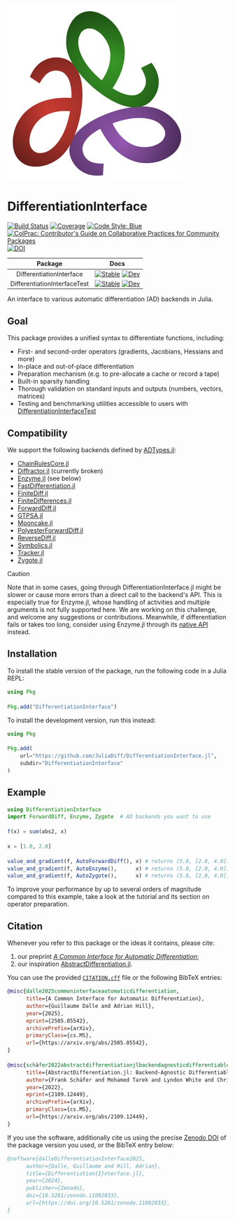 ![DifferentiationInterface Logo](https://raw.githubusercontent.com/JuliaDiff/DifferentiationInterface.jl/main/DifferentiationInterface/docs/src/assets/logo.svg)

# DifferentiationInterface

[![Build Status](https://github.com/JuliaDiff/DifferentiationInterface.jl/actions/workflows/Test.yml/badge.svg?branch=main)](https://github.com/JuliaDiff/DifferentiationInterface.jl/actions/workflows/Test.yml?query=branch%3Amain)
[![Coverage](https://codecov.io/gh/JuliaDiff/DifferentiationInterface.jl/branch/main/graph/badge.svg?flag=DI)](https://app.codecov.io/gh/JuliaDiff/DifferentiationInterface.jl)
[![Code Style: Blue](https://img.shields.io/badge/code%20style-blue-4495d1.svg)](https://github.com/JuliaDiff/BlueStyle)
[![ColPrac: Contributor's Guide on Collaborative Practices for Community Packages](https://img.shields.io/badge/ColPrac-Contributor's%20Guide-blueviolet)](https://github.com/SciML/ColPrac)
[![DOI](https://zenodo.org/badge/740973714.svg)](https://zenodo.org/doi/10.5281/zenodo.11092033)

|           Package            |                                                                                                                                                    Docs                                                                                                                                                    |
| :--------------------------: | :--------------------------------------------------------------------------------------------------------------------------------------------------------------------------------------------------------------------------------------------------------------------------------------------------------: |
|   DifferentiationInterface   |   [![Stable](https://img.shields.io/badge/docs-stable-blue.svg)](https://juliadiff.org/DifferentiationInterface.jl/DifferentiationInterface/stable/)     [![Dev](https://img.shields.io/badge/docs-dev-blue.svg)](https://juliadiff.org/DifferentiationInterface.jl/DifferentiationInterface/dev/)   |
| DifferentiationInterfaceTest | [![Stable](https://img.shields.io/badge/docs-stable-blue.svg)](https://juliadiff.org/DifferentiationInterface.jl/DifferentiationInterfaceTest/stable/) [![Dev](https://img.shields.io/badge/docs-dev-blue.svg)](https://juliadiff.org/DifferentiationInterface.jl/DifferentiationInterfaceTest/dev/) |

An interface to various automatic differentiation (AD) backends in Julia.

## Goal

This package provides a unified syntax to differentiate functions, including:

- First- and second-order operators (gradients, Jacobians, Hessians and more)
- In-place and out-of-place differentiation
- Preparation mechanism (e.g. to pre-allocate a cache or record a tape)
- Built-in sparsity handling
- Thorough validation on standard inputs and outputs (numbers, vectors, matrices)
- Testing and benchmarking utilities accessible to users with [DifferentiationInterfaceTest](https://github.com/JuliaDiff/DifferentiationInterface.jl/tree/main/DifferentiationInterfaceTest)

## Compatibility

We support the following backends defined by [ADTypes.jl](https://github.com/SciML/ADTypes.jl):

- [ChainRulesCore.jl](https://github.com/JuliaDiff/ChainRulesCore.jl)
- [Diffractor.jl](https://github.com/JuliaDiff/Diffractor.jl) (currently broken)
- [Enzyme.jl](https://github.com/EnzymeAD/Enzyme.jl) (see below)
- [FastDifferentiation.jl](https://github.com/brianguenter/FastDifferentiation.jl)
- [FiniteDiff.jl](https://github.com/JuliaDiff/FiniteDiff.jl)
- [FiniteDifferences.jl](https://github.com/JuliaDiff/FiniteDifferences.jl)
- [ForwardDiff.jl](https://github.com/JuliaDiff/ForwardDiff.jl)
- [GTPSA.jl](https://github.com/bmad-sim/GTPSA.jl)
- [Mooncake.jl](https://github.com/chalk-lab/Mooncake.jl)
- [PolyesterForwardDiff.jl](https://github.com/JuliaDiff/PolyesterForwardDiff.jl)
- [ReverseDiff.jl](https://github.com/JuliaDiff/ReverseDiff.jl)
- [Symbolics.jl](https://github.com/JuliaSymbolics/Symbolics.jl)
- [Tracker.jl](https://github.com/FluxML/Tracker.jl)
- [Zygote.jl](https://github.com/FluxML/Zygote.jl)

> [!CAUTION]
> Note that in some cases, going through DifferentiationInterface.jl might be slower or cause more errors than a direct call to the backend's API. This is especially true for Enzyme.jl, whose handling of activities and multiple arguments is not fully supported here. We are working on this challenge, and welcome any suggestions or contributions. Meanwhile, if differentiation fails or takes too long, consider using Enzyme.jl through its [native API](https://enzymead.github.io/Enzyme.jl/stable/) instead.

## Installation

To install the stable version of the package, run the following code in a Julia REPL:

```julia
using Pkg

Pkg.add("DifferentiationInterface")
```

To install the development version, run this instead:

```julia
using Pkg

Pkg.add(
    url="https://github.com/JuliaDiff/DifferentiationInterface.jl",
    subdir="DifferentiationInterface"
)
```

## Example

```julia
using DifferentiationInterface
import ForwardDiff, Enzyme, Zygote  # AD backends you want to use

f(x) = sum(abs2, x)

x = [1.0, 2.0]

value_and_gradient(f, AutoForwardDiff(), x) # returns (5.0, [2.0, 4.0]) with ForwardDiff.jl
value_and_gradient(f, AutoEnzyme(),      x) # returns (5.0, [2.0, 4.0]) with Enzyme.jl
value_and_gradient(f, AutoZygote(),      x) # returns (5.0, [2.0, 4.0]) with Zygote.jl
```

To improve your performance by up to several orders of magnitude compared to this example, take a look at the tutorial and its section on operator preparation.

## Citation

Whenever you refer to this package or the ideas it contains, please cite:

1. our preprint [*A Common Interface for Automatic Differentiation*](https://arxiv.org/abs/2505.05542);
2. our inspiration [AbstractDifferentiation.jl](https://github.com/JuliaDiff/AbstractDifferentiation.jl).

You can use the provided [`CITATION.cff`](https://github.com/JuliaDiff/DifferentiationInterface.jl/blob/main/CITATION.cff) file or the following BibTeX entries:

```bibtex
@misc{dalle2025commoninterfaceautomaticdifferentiation,
      title={A Common Interface for Automatic Differentiation},
      author={Guillaume Dalle and Adrian Hill},
      year={2025},
      eprint={2505.05542},
      archivePrefix={arXiv},
      primaryClass={cs.MS},
      url={https://arxiv.org/abs/2505.05542},
}

@misc{schäfer2022abstractdifferentiationjlbackendagnosticdifferentiableprogramming,
      title={AbstractDifferentiation.jl: Backend-Agnostic Differentiable Programming in Julia},
      author={Frank Schäfer and Mohamed Tarek and Lyndon White and Chris Rackauckas},
      year={2022},
      eprint={2109.12449},
      archivePrefix={arXiv},
      primaryClass={cs.MS},
      url={https://arxiv.org/abs/2109.12449},
}
```

If you use the software, additionally cite us using the precise [Zenodo DOI](https://zenodo.org/records/11092033) of the package version you used, or the BibTeX entry below:

```bibtex
@software{dalleDifferentiationInterface2025,
      author={Dalle, Guillaume and Hill, Adrian},
      title={Differentiation{I}nterface.jl},
      year={2024},
      publisher={Zenodo},
      doi={10.5281/zenodo.11092033},
      url={https://doi.org/10.5281/zenodo.11092033},
}
```
